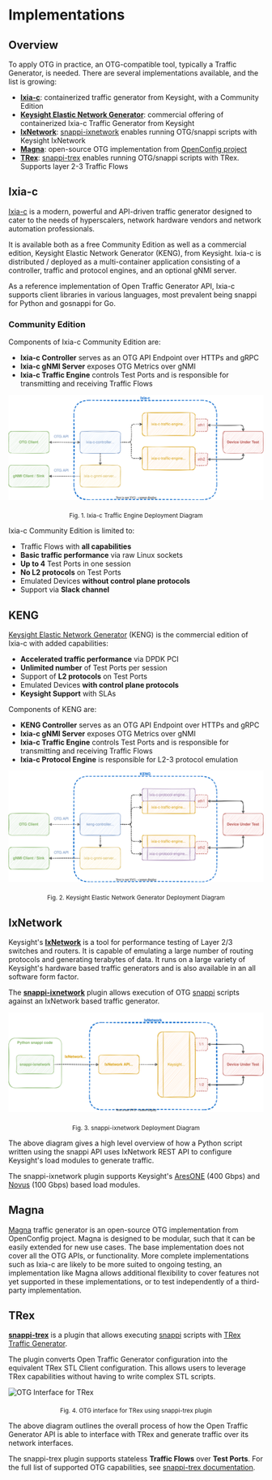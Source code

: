 # Implementations

## Overview

To apply OTG in practice, an OTG-compatible tool, typically a Traffic Generator, is needed. There are several implementations available, and the list is growing:

* [**Ixia-c**](https://ixia-c.dev): containerized traffic generator from Keysight, with a Community Edition
* [**Keysight Elastic Network Generator**](https://www.keysight.com/us/en/products/network-test/protocol-load-test/keysight-elastic-network-generator.html): commercial offering of containerized Ixia-c Traffic Generator from Keysight
* [**IxNetwork**](https://www.keysight.com/us/en/products/network-test/protocol-load-test/ixnetwork.html): [snappi-ixnetwork](https://github.com/open-traffic-generator/snappi-ixnetwork) enables running OTG/snappi scripts with Keysight IxNetwork
* [**Magna**](https://github.com/openconfig/magna): open-source OTG implementation from [OpenConfig project](https://openconfig.net/)
* [**TRex**](https://trex-tgn.cisco.com/): [snappi-trex](https://github.com/open-traffic-generator/snappi-trex) enables running OTG/snappi scripts with TRex. Supports layer 2-3 Traffic Flows

## Ixia-c

[Ixia-c](https://ixia-c.dev) is a modern, powerful and API-driven traffic generator designed to cater to the needs of hyperscalers, network hardware vendors and network automation professionals.

It is available both as a free Community Edition as well as a commercial edition, Keysight Elastic Network Generator (KENG), from Keysight. Ixia-c is distributed / deployed as a multi-container application consisting of a controller, traffic and protocol engines, and an optional gNMI server.

As a reference implementation of Open Traffic Generator API, Ixia-c supports client libraries in various languages, most prevalent being snappi for Python and gosnappi for Go.

### Community Edition

Components of Ixia-c Community Edition are:

* **Ixia-c Controller** serves as an OTG API Endpoint over HTTPs and gRPC
* **Ixia-c gNMI Server** exposes OTG Metrics over gNMI
* **Ixia-c Traffic Engine** controls Test Ports and is responsible for transmitting and receiving Traffic Flows

![Ixia-c Traffic Engine Deployment Diagram](images/ixia-c-te-dut.svg)
<p style="text-align: center;"><sub>Fig. 1. Ixia-c Traffic Engine Deployment Diagram</sub></p>

Ixia-c Community Edition is limited to:

* Traffic Flows with **all capabilities**
* **Basic traffic performance** via raw Linux sockets
* **Up to 4** Test Ports in one session
* **No L2 protocols** on Test Ports
* Emulated Devices **without control plane protocols**
* Support via **Slack channel**

## KENG

[Keysight Elastic Network Generator](https://www.keysight.com/us/en/products/network-test/protocol-load-test/keysight-elastic-network-generator.html) (KENG) is the commercial edition of Ixia-c with added capabilities:

* **Accelerated traffic performance** via DPDK PCI
* **Unlimited number** of Test Ports per session
* Support of **L2 protocols** on Test Ports
* Emulated Devices **with control plane protocols**
* **Keysight Support** with SLAs

Components of KENG are:

* **KENG Controller** serves as an OTG API Endpoint over HTTPs and gRPC
* **Ixia-c gNMI Server** exposes OTG Metrics over gNMI
* **Ixia-c Traffic Engine** controls Test Ports and is responsible for transmitting and receiving Traffic Flows
* **Ixia-c Protocol Engine** is responsible for L2-3 protocol emulation

![KENG Deployment Diagram](images/ixia-c-te-pe-dut.svg)
<p style="text-align: center;"><sub>Fig. 2. Keysight Elastic Network Generator Deployment Diagram</sub></p>

## IxNetwork

Keysight's [**IxNetwork**](https://www.keysight.com/us/en/products/network-test/protocol-load-test/ixnetwork.html) is a tool for performance testing of Layer 2/3 switches and routers.  It is capable of emulating a large number of routing protocols and generating terabytes of data.  It runs on a large variety of Keysight's hardware based traffic generators and is also available in an all software form factor.  

The [**snappi-ixnetwork**](https://github.com/open-traffic-generator/snappi-ixnetwork) plugin allows execution of OTG [snappi](clients.md#snappi) scripts against an IxNetwork based traffic generator.

![snappi-ixnetwork Deployment Diagram](images/ixnetwork-snappi.drawio.svg)
<p style="text-align: center;"><sub>Fig. 3. snappi-ixnetwork Deployment Diagram</sub></p>

The above diagram gives a high level overview of how a Python script written using the snappi API uses IxNetwork REST API to configure Keysight's load modules to generate traffic.

The snappi-ixnetwork plugin supports Keysight's [AresONE](https://www.keysight.com/us/en/products/network-test/network-test-hardware/aresone-400ge.html) (400 Gbps) and [Novus](https://www.keysight.com/us/en/products/network-test/network-test-hardware/novus-qsfp28-1005025ge.html) (100 Gbps) based load modules.

## Magna

[Magna](https://github.com/openconfig/magna) traffic generator is an open-source OTG implementation from OpenConfig project. Magna is designed to be modular, such that it can be easily extended for new use cases. The base implementation does not cover all the OTG APIs, or functionality. More complete implementations such as Ixia-c are likely to be more suited to ongoing testing, an implementation like Magna allows additional flexibility to cover features not yet supported in these implementations, or to test independently of a third-party implementation.

## TRex

[**snappi-trex**](https://github.com/open-traffic-generator/snappi-trex) is a plugin that allows executing [snappi](https://github.com/open-traffic-generator/snappi) scripts with [TRex Traffic Generator](https://trex-tgn.cisco.com).

The plugin converts Open Traffic Generator configuration into the equivalent TRex STL Client configuration. This allows users to leverage TRex capabilities without having to write complex STL scripts.

![OTG Interface for TRex](https://raw.githubusercontent.com/open-traffic-generator/snappi-trex/main/docs/res/snappi-trex-design.svg)
<p style="text-align: center;"><sub>Fig. 4. OTG interface for TRex using snappi-trex plugin</sub></p>

The above diagram outlines the overall process of how the Open Traffic Generator API is able to interface with TRex and generate traffic over its network interfaces.

The snappi-trex plugin supports stateless **Traffic Flows** over **Test Ports**. For the full list of supported OTG capabilities, see [snappi-trex documentation](https://github.com/open-traffic-generator/snappi-trex/blob/main/docs/features.md).
